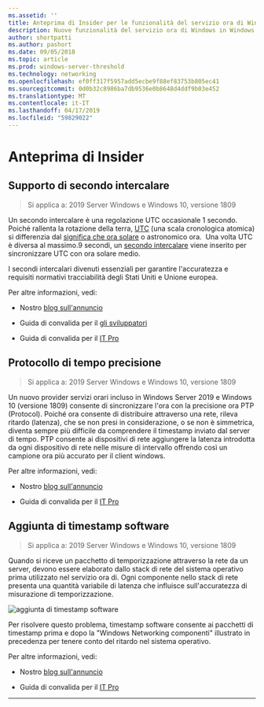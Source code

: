 ```yaml
---
ms.assetid: ''
title: Anteprima di Insider per le funzionalità del servizio ora di Windows in Windows Server 2019
description: Nuove funzionalità del servizio ora di Windows in Windows Server 2019
author: shortpatti
ms.author: pashort
ms.date: 09/05/2018
ms.topic: article
ms.prod: windows-server-threshold
ms.technology: networking
ms.openlocfilehash: ef0ff317f5957add5ecbe9f88ef83753b805ec41
ms.sourcegitcommit: 0d0b32c8986ba7db9536e0b8648d4ddf9b03e452
ms.translationtype: MT
ms.contentlocale: it-IT
ms.lasthandoff: 04/17/2019
ms.locfileid: "59829022"
---
```

# <a name="insider-preview"></a>Anteprima di Insider 


## <a name="leap-second-support"></a>Supporto di secondo intercalare


>Si applica a: 2019 Server Windows e Windows 10, versione 1809

Un secondo intercalare è una regolazione UTC occasionale 1 secondo. Poiché rallenta la rotazione della terra, [UTC](https://en.wikipedia.org/wiki/Coordinated_Universal_Time) (una scala cronologica atomica) si differenzia dal [significa che ora solare](https://en.wikipedia.org/wiki/Solar_time#Mean_solar_time) o astronomico ora.  Una volta UTC è diversa al massimo.9 secondi, un [secondo intercalare](https://en.wikipedia.org/wiki/Leap_second) viene inserito per sincronizzare UTC con ora solare medio.

I secondi intercalari divenuti essenziali per garantire l'accuratezza e requisiti normativi tracciabilità degli Stati Uniti e Unione europea.

Per altre informazioni, vedi:

-  Nostro [blog sull'annuncio](https://blogs.technet.microsoft.com/networking/2018/07/18/top10-ws2019-hatime/)

-  Guida di convalida per il [gli sviluppatori](https://aka.ms/Dev-LeapSecond)

-  Guida di convalida per il [IT Pro](https://aka.ms/ITPro-LeapSecond)


## <a name="precision-time-protocol"></a>Protocollo di tempo precisione

>Si applica a: 2019 Server Windows e Windows 10, versione 1809

Un nuovo provider servizi orari incluso in Windows Server 2019 e Windows 10 (versione 1809) consente di sincronizzare l'ora con la precisione ora PTP (Protocol). Poiché ora consente di distribuire attraverso una rete, rileva ritardo (latenza), che se non presi in considerazione, o se non è simmetrica, diventa sempre più difficile da comprendere il timestamp inviato dal server di tempo. PTP consente ai dispositivi di rete aggiungere la latenza introdotta da ogni dispositivo di rete nelle misure di intervallo offrendo così un campione ora più accurato per il client windows.

Per altre informazioni, vedi:

-  Nostro [blog sull'annuncio](https://blogs.technet.microsoft.com/networking/2018/07/18/top10-ws2019-hatime/)

-  Guida di convalida per il [IT Pro](https://aka.ms/PTPValidation)


## <a name="software-timestamping"></a>Aggiunta di timestamp software

>Si applica a: 2019 Server Windows e Windows 10, versione 1809

Quando si riceve un pacchetto di temporizzazione attraverso la rete da un server, devono essere elaborato dallo stack di rete del sistema operativo prima utilizzato nel servizio ora di. Ogni componente nello stack di rete presenta una quantità variabile di latenza che influisce sull'accuratezza di misurazione di temporizzazione.

![aggiunta di timestamp software](../media/Windows-Time-Service/software-timestamping.png)

Per risolvere questo problema, timestamp software consente ai pacchetti di timestamp prima e dopo la "Windows Networking componenti" illustrato in precedenza per tenere conto del ritardo nel sistema operativo.

Per altre informazioni, vedi:

-  Nostro [blog sull'annuncio](https://blogs.technet.microsoft.com/networking/2018/07/18/top10-ws2019-hatime/)

-  Guida di convalida per il [IT Pro](https://github.com/Microsoft/SDN/blob/master/FeatureGuide/Validation%20Guide%20-%20RS5%20-%20Software%20Timestamping.docx)



---